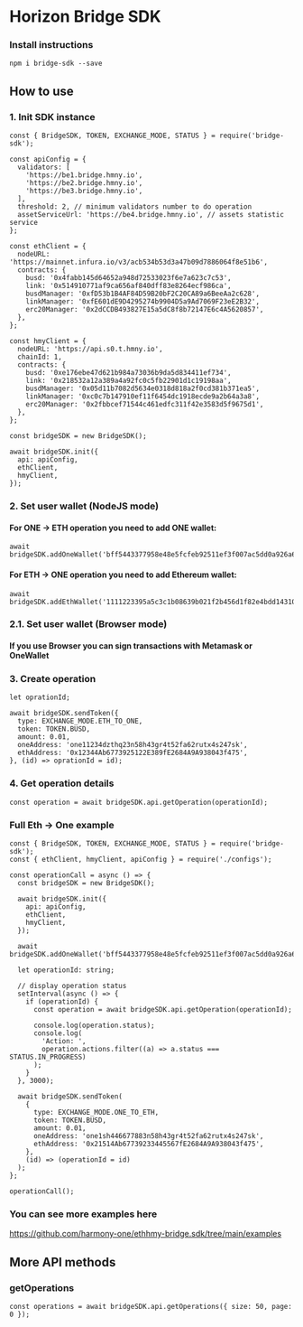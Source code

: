 # Horizon Bridge SDK

### Install instructions

```
npm i bridge-sdk --save
```

## How to use

### 1. Init SDK instance

```
const { BridgeSDK, TOKEN, EXCHANGE_MODE, STATUS } = require('bridge-sdk');

const apiConfig = {
  validators: [
    'https://be1.bridge.hmny.io',
    'https://be2.bridge.hmny.io',
    'https://be3.bridge.hmny.io',
  ],
  threshold: 2, // minimum validators number to do operation
  assetServiceUrl: 'https://be4.bridge.hmny.io', // assets statistic service
};

const ethClient = {
  nodeURL: 'https://mainnet.infura.io/v3/acb534b53d3a47b09d7886064f8e51b6',
  contracts: {
    busd: '0x4fabb145d64652a948d72533023f6e7a623c7c53',
    link: '0x514910771af9ca656af840dff83e8264ecf986ca',
    busdManager: '0xfD53b1B4AF84D59B20bF2C20CA89a6BeeAa2c628',
    linkManager: '0xfE601dE9D4295274b9904D5a9Ad7069F23eE2B32',
    erc20Manager: '0x2dCCDB493827E15a5dC8f8b72147E6c4A5620857',
  },
};

const hmyClient = {
  nodeURL: 'https://api.s0.t.hmny.io',
  chainId: 1,
  contracts: {
    busd: '0xe176ebe47d621b984a73036b9da5d834411ef734',
    link: '0x218532a12a389a4a92fc0c5fb22901d1c19198aa',
    busdManager: '0x05d11b7082d5634e0318d818a2f0cd381b371ea5',
    linkManager: '0xc0c7b147910ef11f6454dc1918ecde9a2b64a3a8',
    erc20Manager: '0x2fbbcef71544c461edfc311f42e3583d5f9675d1',
  },
};

const bridgeSDK = new BridgeSDK();

await bridgeSDK.init({
  api: apiConfig,
  ethClient,
  hmyClient,
});
```

### 2. Set user wallet (NodeJS mode)
#### For ONE -> ETH operation you need to add ONE wallet:
```
await bridgeSDK.addOneWallet('bff5443377958e48e5fcfeb92511ef3f007ac5dd0a926a60b61c55f63098897e');
```

#### For ETH -> ONE operation you need to add Ethereum wallet:
```
await bridgeSDK.addEthWallet('1111223395a5c3c1b08639b021f2b456d1f82e4bdd14310410dffb5f1277fe1b');
```

### 2.1. Set user wallet (Browser mode)
#### If you use Browser you can sign transactions with Metamask or OneWallet


### 3. Create operation

```
let oprationId;

await bridgeSDK.sendToken({
  type: EXCHANGE_MODE.ETH_TO_ONE,
  token: TOKEN.BUSD,
  amount: 0.01,
  oneAddress: 'one11234dzthq23n58h43gr4t52fa62rutx4s247sk',
  ethAddress: '0x12344Ab6773925122E389fE2684A9A938043f475',
}, (id) => oprationId = id);
```

### 4. Get operation details

```
const operation = await bridgeSDK.api.getOperation(operationId);
```

### Full Eth -> One example

```
const { BridgeSDK, TOKEN, EXCHANGE_MODE, STATUS } = require('bridge-sdk');
const { ethClient, hmyClient, apiConfig } = require('./configs');

const operationCall = async () => {
  const bridgeSDK = new BridgeSDK();

  await bridgeSDK.init({
    api: apiConfig,
    ethClient,
    hmyClient,
  });

  await bridgeSDK.addOneWallet('bff5443377958e48e5fcfeb92511ef3f007ac5dd0a926a60b61c55f63098897e');

  let operationId: string;

  // display operation status
  setInterval(async () => {
    if (operationId) {
      const operation = await bridgeSDK.api.getOperation(operationId);

      console.log(operation.status);
      console.log(
        'Action: ',
        operation.actions.filter((a) => a.status === STATUS.IN_PROGRESS)
      );
    }
  }, 3000);

  await bridgeSDK.sendToken(
    {
      type: EXCHANGE_MODE.ONE_TO_ETH,
      token: TOKEN.BUSD,
      amount: 0.01,
      oneAddress: 'one1sh446677883n58h43gr4t52fa62rutx4s247sk',
      ethAddress: '0x21514Ab67739233445567fE2684A9A938043f475',
    },
    (id) => (operationId = id)
  );
};

operationCall();
```

### You can see more examples here
https://github.com/harmony-one/ethhmy-bridge.sdk/tree/main/examples


## More API methods

### getOperations
```
const operations = await bridgeSDK.api.getOperations({ size: 50, page: 0 });
```
